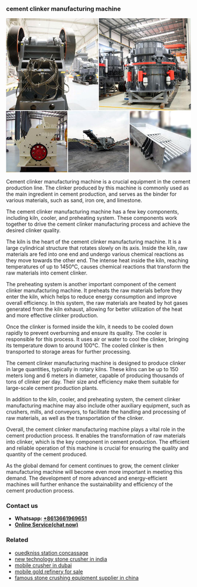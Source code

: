 <h3>cement clinker manufacturing machine</h3><img src='1708589249.jpg' alt=''><p>Cement clinker manufacturing machine is a crucial equipment in the cement production line. The clinker produced by this machine is commonly used as the main ingredient in cement production, and serves as the binder for various materials, such as sand, iron ore, and limestone.</p><p>The cement clinker manufacturing machine has a few key components, including kiln, cooler, and preheating system. These components work together to drive the cement clinker manufacturing process and achieve the desired clinker quality.</p><p>The kiln is the heart of the cement clinker manufacturing machine. It is a large cylindrical structure that rotates slowly on its axis. Inside the kiln, raw materials are fed into one end and undergo various chemical reactions as they move towards the other end. The intense heat inside the kiln, reaching temperatures of up to 1450°C, causes chemical reactions that transform the raw materials into cement clinker.</p><p>The preheating system is another important component of the cement clinker manufacturing machine. It preheats the raw materials before they enter the kiln, which helps to reduce energy consumption and improve overall efficiency. In this system, the raw materials are heated by hot gases generated from the kiln exhaust, allowing for better utilization of the heat and more effective clinker production.</p><p>Once the clinker is formed inside the kiln, it needs to be cooled down rapidly to prevent overburning and ensure its quality. The cooler is responsible for this process. It uses air or water to cool the clinker, bringing its temperature down to around 100°C. The cooled clinker is then transported to storage areas for further processing.</p><p>The cement clinker manufacturing machine is designed to produce clinker in large quantities, typically in rotary kilns. These kilns can be up to 150 meters long and 6 meters in diameter, capable of producing thousands of tons of clinker per day. Their size and efficiency make them suitable for large-scale cement production plants.</p><p>In addition to the kiln, cooler, and preheating system, the cement clinker manufacturing machine may also include other auxiliary equipment, such as crushers, mills, and conveyors, to facilitate the handling and processing of raw materials, as well as the transportation of the clinker.</p><p>Overall, the cement clinker manufacturing machine plays a vital role in the cement production process. It enables the transformation of raw materials into clinker, which is the key component in cement production. The efficient and reliable operation of this machine is crucial for ensuring the quality and quantity of the cement produced.</p><p>As the global demand for cement continues to grow, the cement clinker manufacturing machine will become even more important in meeting this demand. The development of more advanced and energy-efficient machines will further enhance the sustainability and efficiency of the cement production process.</p><h3>Contact us</h3><ul><li><strong>Whatsapp:&nbsp;<a href="https://wa.me/8613661969651">+8613661969651</a></strong></li><li><a href="https://swt.shibang-china.com/?git&amp;zhl&amp;cement clinker manufacturing machine"><strong>Online Service(chat now)</strong></a></li></ul><h3>Related</h3><ul><li><a href='ouedkniss station concassage.md'>ouedkniss station concassage</a></li><li><a href='new technology stone crusher in india.md'>new technology stone crusher in india</a></li><li><a href='mobile crusher in dubai.md'>mobile crusher in dubai</a></li><li><a href='mobile gold refinery for sale.md'>mobile gold refinery for sale</a></li><li><a href='famous stone crushing equipment supplier in china.md'>famous stone crushing equipment supplier in china</a></li></ul>